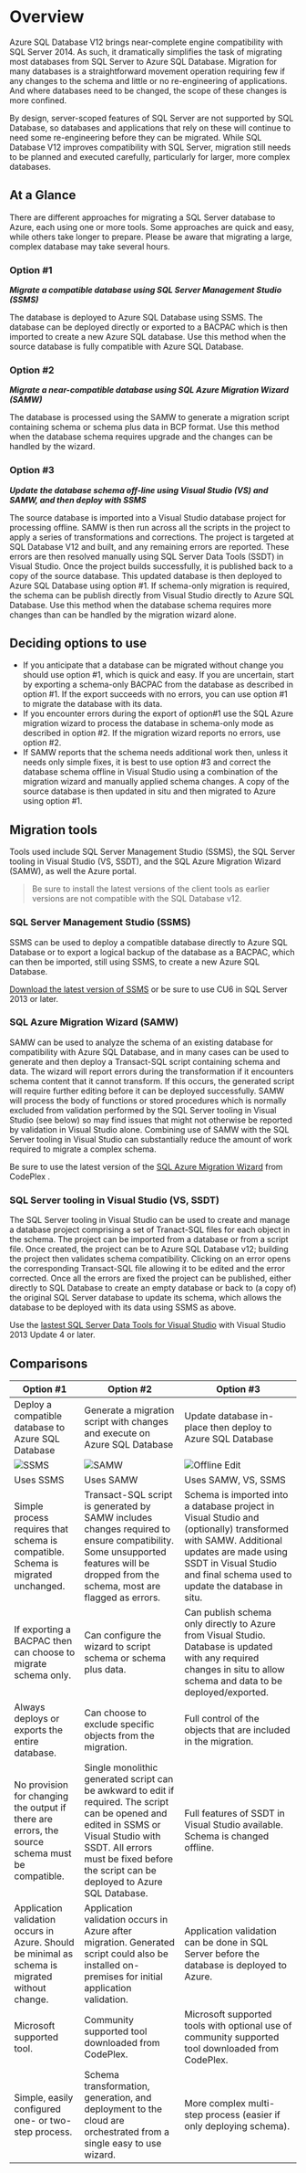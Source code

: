 <properties 
   pageTitle="Migration to Azure SQL Database" 
   description="Microsoft Azure SQL Database, database deploy, database migration, import database, export database, migration wizard" 
   services="sql-database" 
   documentationCenter="" 
   authors="pehteh" 
   manager="jeffreyg" 
   editor="monicar"/>

<tags
   ms.service="sql-database"
   ms.devlang="NA"
   ms.topic="article"
   ms.tgt_pltfrm="NA"
   ms.workload="data-management" 
   ms.date="07/17/2015"
   ms.author="pehteh"/>

# Overview
Azure SQL Database V12 brings near-complete engine compatibility with SQL Server 2014. As such, it dramatically simplifies the task of migrating most databases from SQL Server to Azure SQL Database. Migration for many databases is a straightforward movement operation requiring few if any changes to the schema and little or no re-engineering of applications. And where databases need to be changed, the scope of these changes is more confined. 

By design, server-scoped features of SQL Server are not supported by SQL Database, so databases and applications that rely on these will continue to need some re-engineering before they can be migrated. While SQL Database V12 improves compatibility with SQL Server, migration still needs to be planned and executed carefully, particularly for larger, more complex databases. 

## At a Glance
There are different approaches for migrating a SQL Server database to Azure, each using one or more tools. Some approaches are quick and easy, while others take longer to prepare. Please be aware that migrating a large, complex database may take several hours. 

### Option #1
***Migrate a compatible database using SQL Server Management Studio (SSMS)***

The database is deployed to Azure SQL Database using SSMS. The database can be deployed directly or exported to a BACPAC which is then imported to create a new Azure SQL database.  Use this method when the source database is fully compatible with Azure SQL Database.

### Option #2
***Migrate a near-compatible database using SQL Azure Migration Wizard (SAMW)***

The database is processed using the SAMW to generate a migration script containing schema or schema plus data in BCP format. Use this method when the database schema requires upgrade and the changes can be handled by the wizard. 

### Option #3
***Update the database schema off-line using Visual Studio (VS) and SAMW, and then deploy with SSMS***

The source database is imported into a Visual Studio database project for processing offline. SAMW is then run across all the scripts in the project to apply a series of transformations and corrections. The project is targeted at SQL Database V12 and built, and any remaining errors are reported. These errors are then resolved manually using SQL Server Data Tools (SSDT) in Visual Studio. Once the project builds successfully, it is published back to a copy of the source database. This updated database is then deployed to Azure SQL Database using option #1. If schema-only migration is required, the schema can be publish directly from Visual Studio directly to Azure SQL Database. Use this method when the database schema requires more changes than can be handled by the migration wizard alone. 

## Deciding options to use
- If you anticipate that a database can be migrated without change you should use option #1, which is quick and easy.  If you are uncertain, start by exporting a schema-only BACPAC from the database as described in option #1. If the export succeeds with no errors, you can use option #1 to migrate the database with its data.  
- If you encounter errors during the export of option#1 use the SQL Azure migration wizard to process the database in schema-only mode as described in option #2.  If the migration wizard reports no errors, use option #2. 
- If SAMW reports that the schema needs additional work then, unless it needs only simple fixes, it is best to use option #3 and correct the database schema offline in Visual Studio using a combination of the migration wizard and manually applied schema changes. A copy of the source database is then updated in situ and then migrated to Azure using option #1.

## Migration tools
Tools used include SQL Server Management Studio (SSMS), the SQL Server tooling in Visual Studio (VS, SSDT), and the SQL Azure Migration Wizard (SAMW), as well the Azure portal. 

> Be sure to install the latest versions of the client tools as earlier versions are not compatible with the SQL Database v12.

### SQL Server Management Studio (SSMS)
SSMS can be used to deploy a compatible database directly to Azure SQL Database or to export a logical backup of the database as a BACPAC, which can then be imported, still using SSMS, to create a new Azure SQL Database.  

[Download the latest version of SSMS](https://msdn.microsoft.com/library/mt238290.aspx) or be sure to use CU6 in SQL Server 2013 or later.  

### SQL Azure Migration Wizard (SAMW)
SAMW can be used to analyze the schema of an existing database for compatibility with Azure SQL Database, and in many cases can be used to generate and then deploy a Transact-SQL script containing schema and data. The wizard will report errors during the transformation if it encounters schema content that it cannot transform. If this occurs, the generated script will require further editing before it can be deployed successfully. SAMW will process the body of functions or stored procedures which is normally excluded from validation performed by the SQL Server tooling in Visual Studio (see below) so may find issues that might not otherwise be reported by validation in Visual Studio alone. Combining use of SAMW with the SQL Server tooling in Visual Studio can substantially reduce the amount of work required to migrate a complex schema.

Be sure to use the latest version of the [SQL Azure Migration Wizard](http://sqlazuremw.codeplex.com/) from CodePlex . 

### SQL Server tooling in Visual Studio (VS, SSDT)
The SQL Server tooling in Visual Studio can be used to create and manage a database project comprising a set of Tranact-SQL files for each object in the schema. The project can be imported from a database or from a script file. Once created, the project can be to Azure SQL Database v12; building the project then validates schema compatibility. Clicking on an error opens the corresponding Transact-SQL file allowing it to be edited and the error corrected. Once all the errors are fixed the project can be published, either directly to SQL Database to create an empty database or back to (a copy of) the original SQL Server database to update its schema, which allows the database to be deployed with its data using SSMS as above. 

Use the [lastest SQL Server Data Tools for Visual Studio](https://msdn.microsoft.com/en-us/library/mt204009.aspx) with Visual Studio 2013 Update 4 or later.

## Comparisons
| Option #1 | Option #2 | Option #3 |
| ------------ | ------------ | ------------ |
| Deploy a compatible database to Azure SQL Database |   Generate a migration script with changes and execute on Azure SQL Database | Update database in-place then deploy to Azure SQL Database |
|![SSMS](./media/sql-database-cloud-migrate/01SSMSDiagram.png)| ![SAMW](./media/sql-database-cloud-migrate/02SAMWDiagram.png) | ![Offline Edit](./media/sql-database-cloud-migrate/03VSSSDTDiagram.png) |
| Uses SSMS | Uses SAMW | Uses SAMW, VS, SSMS |
|Simple process requires that schema is compatible. Schema is migrated unchanged. | Transact-SQL script is generated by SAMW includes changes required to ensure compatibility. Some unsupported features will be dropped from the schema, most are flagged as errors. | Schema is imported into a database project in Visual Studio and (optionally) transformed with SAMW. Additional updates are made using SSDT in Visual Studio and final schema used to update the database in situ. |
| If exporting a BACPAC then can choose to migrate schema only.   | Can configure the wizard to script schema or schema plus data. | Can publish schema only directly to Azure from Visual Studio. Database is updated with any required changes in situ to allow schema and data to be deployed/exported. |
| Always deploys or exports the entire database. | Can choose to exclude specific objects from the migration. | Full control of the objects that are included in the migration. |
| No provision for changing the output if there are errors, the source schema must be compatible. | Single monolithic generated script can be awkward to edit if required. The script can be opened and edited in SSMS or Visual Studio with SSDT. All errors must be fixed before the script can be deployed to Azure SQL Database.| Full features of SSDT in Visual Studio available. Schema is changed offline. |
| Application validation occurs in Azure. Should be minimal as schema is migrated without change. | Application validation occurs in Azure after migration. Generated script could also be installed on-premises for initial application validation. | Application validation can be done in SQL Server before the database is deployed to Azure. |
| Microsoft supported tool. | Community supported tool downloaded from CodePlex. | Microsoft supported tools with optional use of community supported tool downloaded from CodePlex. |
| Simple, easily configured one- or two-step process. | Schema transformation, generation, and deployment to the cloud are orchestrated from a single easy to use wizard. | More complex multi-step process (easier if only deploying schema). |


 
